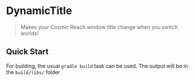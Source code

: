# DynamicTitle
> Makes your Cosmic Reach window title change when you switch worlds!

## Quick Start
For building, the usual `gradle build` task can be used. The output will be in the `build/libs/` folder